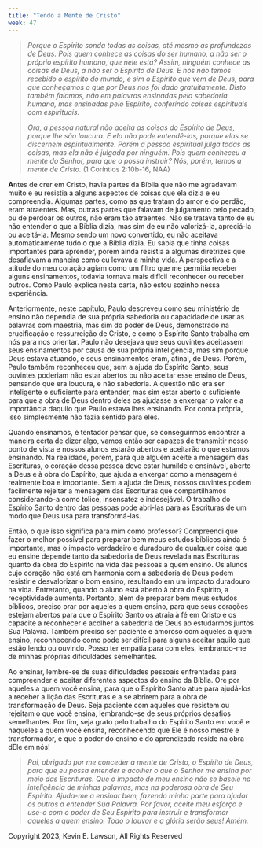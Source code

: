 ```yaml
---
title: "Tendo a Mente de Cristo"
week: 47
---
```


> *Porque o Espírito sonda todas as coisas, até mesmo as profundezas de
> Deus. Pois quem conhece as coisas do ser humano, a não ser o próprio
> espírito humano, que nele está? Assim, ninguém conhece as coisas de
> Deus, a não ser o Espírito de Deus. E nós não temos recebido o
> espírito do mundo, e sim o Espírito que vem de Deus, para que
> conheçamos o que por Deus nos foi dado gratuitamente. Disto também
> falamos, não em palavras ensinadas pela sabedoria humana, mas
> ensinadas pelo Espírito, conferindo coisas espirituais com
> espirituais.*
>
> *Ora, a pessoa natural não aceita as coisas do Espírito de Deus,
> porque lhe são loucura. E ela não pode entendê-las, porque elas se
> discernem espiritualmente. Porém a pessoa espiritual julga todas as
> coisas, mas ela não é julgada por ninguém. Pois quem conheceu a mente
> do Senhor, para que o possa instruir? Nós, porém, temos a mente de
> Cristo.* (1 Coríntios 2:10b-16, NAA)

**A**ntes de crer em Cristo, havia partes da Bíblia que não me agradavam
muito e eu resistia a alguns aspectos de coisas que ela dizia e eu
compreendia. Algumas partes, como as que tratam do amor e do perdão,
eram atraentes. Mas, outras partes que falavam de julgamento pelo
pecado, ou de perdoar os outros, não eram tão atraentes. Não se tratava
tanto de eu não entender o que a Bíblia dizia, mas sim de eu não
valorizá-la, apreciá-la ou aceitá-la. Mesmo sendo um novo convertido, eu
não aceitava automaticamente tudo o que a Bíblia dizia. Eu sabia que
tinha coisas importantes para aprender, porém ainda resistia a algumas
diretrizes que desafiavam a maneira como eu levava a minha vida. A
perspectiva e a atitude do meu coração agiam como um filtro que me
permitia receber alguns ensinamentos, todavia tornava mais difícil
reconhecer ou receber outros. Como Paulo explica nesta carta, não estou
sozinho nessa experiência.

Anteriormente, neste capítulo, Paulo descreveu como seu ministério de
ensino não dependia de sua própria sabedoria ou capacidade de usar as
palavras com maestria, mas sim do poder de Deus, demonstrado na
crucificação e ressurreição de Cristo, e como o Espírito Santo trabalha
em nós para nos orientar. Paulo não desejava que seus ouvintes
aceitassem seus ensinamentos por causa de sua própria inteligência, mas
sim porque Deus estava atuando, e seus ensinamentos eram, afinal, de
Deus. Porém, Paulo também reconheceu que, sem a ajuda do Espírito Santo,
seus ouvintes poderiam não estar abertos ou não aceitar esse ensino de
Deus, pensando que era loucura, e não sabedoria. A questão não era ser
inteligente o suficiente para entender, mas sim estar aberto o
suficiente para que a obra de Deus dentro deles os ajudasse a enxergar o
valor e a importância daquilo que Paulo estava lhes ensinando. Por conta
própria, isso simplesmente não fazia sentido para eles.

Quando ensinamos, é tentador pensar que, se conseguirmos encontrar a
maneira certa de dizer algo, vamos então ser capazes de transmitir nosso
ponto de vista e nossos alunos estarão abertos e aceitarão o que estamos
ensinando. Na realidade, porém, para que alguém aceite a mensagem das
Escrituras, o coração dessa pessoa deve estar humilde e ensinável,
aberto a Deus e à obra do Espírito, que ajuda a enxergar como a mensagem
é realmente boa e importante. Sem a ajuda de Deus, nossos ouvintes podem
facilmente rejeitar a mensagem das Escrituras que compartilhamos
considerando-a como tolice, insensatez e indesejável. O trabalho do
Espírito Santo dentro das pessoas pode abri-las para as Escrituras de um
modo que Deus usa para transformá-las.

Então, o que isso significa para mim como professor? Compreendi que
fazer o melhor possível para preparar bem meus estudos bíblicos ainda é
importante, mas o impacto verdadeiro e duradouro de qualquer coisa que
eu ensine depende tanto da sabedoria de Deus revelada nas Escrituras
quanto da obra do Espírito na vida das pessoas a quem ensino. Os alunos
cujo coração não está em harmonia com a sabedoria de Deus podem resistir
e desvalorizar o bom ensino, resultando em um impacto duradouro na vida.
Entretanto, quando o aluno está aberto à obra do Espírito, a
receptividade aumenta. Portanto, além de preparar bem meus estudos
bíblicos, preciso orar por aqueles a quem ensino, para que seus corações
estejam abertos para que o Espírito Santo os atraia à fé em Cristo e os
capacite a reconhecer e acolher a sabedoria de Deus ao estudarmos juntos
Sua Palavra. Também preciso ser paciente e amoroso com aqueles a quem
ensino, reconhecendo como pode ser difícil para alguns aceitar aquilo
que estão lendo ou ouvindo. Posso ter empatia para com eles,
lembrando-me de minhas próprias dificuldades semelhantes.

Ao ensinar, lembre-se de suas dificuldades pessoais enfrentadas para
compreender e aceitar diferentes aspectos do ensino da Bíblia. Ore por
aqueles a quem você ensina, para que o Espírito Santo atue para
ajudá-los a receber a lição das Escrituras e a se abrirem para a obra de
transformação de Deus. Seja paciente com aqueles que resistem ou
rejeitam o que você ensina, lembrando-se de seus próprios desafios
semelhantes. Por fim, seja grato pelo trabalho do Espírito Santo em você
e naqueles a quem você ensina, reconhecendo que Ele é nosso mestre e
transformador, e que o poder do ensino e do aprendizado reside na obra
dEle em nós!

> *Pai, obrigado por me conceder a mente de Cristo, o Espírito de Deus,
> para que eu possa entender e acolher o que o Senhor me ensina por meio
> das Escrituras. Que o impacto de meu ensino não se baseie na
> inteligência de minhas palavras, mas na poderosa obra de Seu Espírito.
> Ajuda-me a ensinar bem, fazendo minha parte para ajudar os outros a
> entender Sua Palavra. Por favor, aceite meu esforço e use-o com o
> poder de Seu Espírito para instruir e transformar aqueles a quem
> ensino. Todo o louvor e a glória serão seus! Amém.*

Copyright 2023, Kevin E. Lawson, All Rights Reserved
